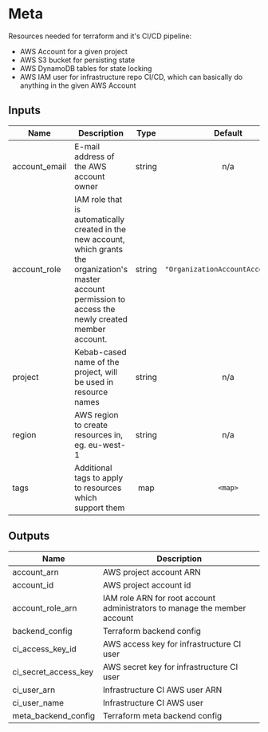 # Meta

Resources needed for terraform and it's CI/CD pipeline:

- AWS Account for a given project
- AWS S3 bucket for persisting state
- AWS DynamoDB tables for state locking
- AWS IAM user for infrastructure repo CI/CD, which can basically do anything in the given AWS Account

## Inputs

| Name           | Description                                                                                                                                                      |  Type  |              Default              | Required |
| -------------- | ---------------------------------------------------------------------------------------------------------------------------------------------------------------- | :----: | :-------------------------------: | :------: |
| account\_email | E-mail address of the AWS account owner                                                                                                                          | string |                n/a                |   yes    |
| account\_role  | IAM role that is automatically created in the new account, which grants the organization's master account permission to access the newly created member account. | string | `"OrganizationAccountAccessRole"` |    no    |
| project        | Kebab-cased name of the project, will be used in resource names                                                                                                  | string |                n/a                |   yes    |
| region         | AWS region to create resources in, eg. eu-west-1                                                                                                                 | string |                n/a                |   yes    |
| tags           | Additional tags to apply to resources which support them                                                                                                         |  map   |              `<map>`              |    no    |

## Outputs

| Name                    | Description                                                               |
| ----------------------- | ------------------------------------------------------------------------- |
| account\_arn            | AWS project account ARN                                                   |
| account\_id             | AWS project account id                                                    |
| account\_role\_arn      | IAM role ARN for root account administrators to manage the member account |
| backend\_config         | Terraform backend config                                                  |
| ci\_access\_key\_id     | AWS access key for infrastructure CI user                                 |
| ci\_secret\_access\_key | AWS secret key for infrastructure CI user                                 |
| ci\_user\_arn           | Infrastructure CI AWS user ARN                                            |
| ci\_user\_name          | Infrastructure CI AWS user                                                |
| meta\_backend\_config   | Terraform meta backend config                                             |

